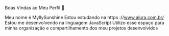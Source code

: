 Boas Vindas ao Meu Perfil 💙

Meu nome é MyllySunshine
Estou estudando na https ://www.alura.com.br/
Estou me desenvolvendo na linguagem JavaScript
Utilizo esse espaço para minha organização e compartilhamento dos meu projetos desenvolvidos
